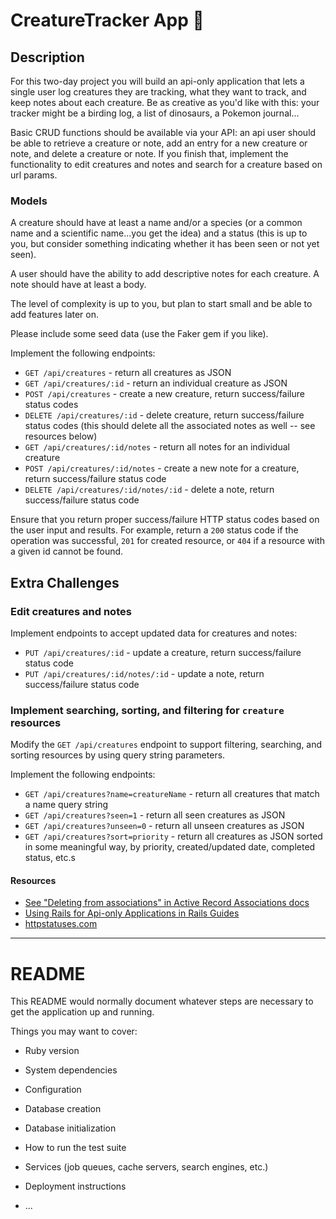 # CreatureTracker App 🐾

## Description

For this two-day project you will build an api-only application that lets a single user log creatures they are tracking, what they want to track, and keep notes about each creature. Be as creative as you'd like with this: your tracker might be a birding log, a list of dinosaurs, a Pokemon journal...

Basic CRUD functions should be available via your API: an api user should be able to retrieve a creature or note, add an entry for a new creature or note, and delete a creature or note. If you finish that, implement the functionality to edit creatures and notes and search for a creature based on url params.

### Models

A creature should have at least a name and/or a species (or a common name and a scientific name...you get the idea) and a status (this is up to you, but consider something indicating whether it has been seen or not yet seen).

A user should have the ability to add descriptive notes for each creature. A note should have at least a body.

The level of complexity is up to you, but plan to start small and be able to add features later on.

Please include some seed data (use the Faker gem if you like).

Implement the following endpoints:

- `GET /api/creatures` - return all creatures as JSON
- `GET /api/creatures/:id` - return an individual creature as JSON
- `POST /api/creatures` - create a new creature, return success/failure status codes
- `DELETE /api/creatures/:id` - delete creature, return success/failure status codes (this should delete all the associated notes as well -- see resources below)
- `GET /api/creatures/:id/notes` - return all notes for an individual creature
- `POST /api/creatures/:id/notes` - create a new note for a creature, return success/failure status code
- `DELETE /api/creatures/:id/notes/:id` - delete a note, return success/failure status code

Ensure that you return proper success/failure HTTP status codes based on the user input and results. For example, return a `200` status code if the operation was successful, `201` for created resource, or `404` if a resource with a given id cannot be found.

## Extra Challenges

### Edit creatures and notes

Implement endpoints to accept updated data for creatures and notes:

* `PUT /api/creatures/:id` - update a creature, return success/failure status code
* `PUT /api/creatures/:id/notes/:id` - update a note, return success/failure status code

### Implement searching, sorting, and filtering for `creature` resources

Modify the `GET /api/creatures` endpoint to support filtering, searching, and sorting resources by using query string parameters.

Implement the following endpoints:

- `GET /api/creatures?name=creatureName` - return all creatures that match a name query string
- `GET /api/creatures?seen=1` - return all seen creatures as JSON
- `GET /api/creatures?unseen=0` - return all unseen creatures as JSON
- `GET /api/creatures?sort=priority` - return all creatures as JSON sorted in some meaningful way, by priority, created/updated date, completed status, etc.s

#### Resources

- [See "Deleting from associations" in Active Record Associations docs](http://api.rubyonrails.org/classes/ActiveRecord/Associations/ClassMethods.html)
- [Using Rails for Api-only Applications in Rails Guides](http://guides.rubyonrails.org/api_app.html)
- [httpstatuses.com](https://httpstatuses.com)

*****************************************************
# README

This README would normally document whatever steps are necessary to get the
application up and running.

Things you may want to cover:

* Ruby version

* System dependencies

* Configuration

* Database creation

* Database initialization

* How to run the test suite

* Services (job queues, cache servers, search engines, etc.)

* Deployment instructions

* ...
